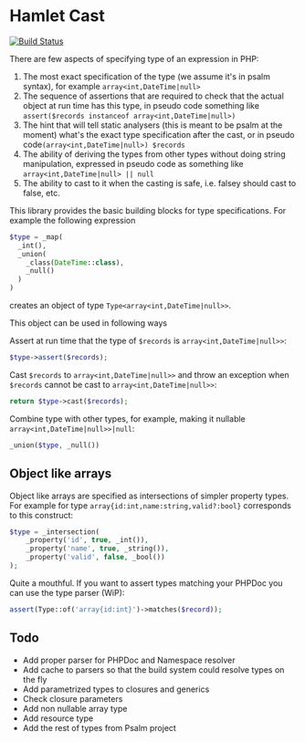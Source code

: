 Hamlet Cast 
===

[![Build Status](https://travis-ci.org/hamlet-framework/type.svg)](https://travis-ci.org/hamlet-framework/type)

There are few aspects of specifying type of an expression in PHP:

1. The most exact specification of the type (we assume it's in psalm syntax), for example `array<int,DateTime|null>`
2. The sequence of assertions that are required to check that the actual object at run time has this type, in pseudo code something like `assert($records instanceof array<int,DateTime|null>)`
3. The hint that will tell static analysers (this is meant to be psalm at the moment) what's the exact type specification after the cast, or in pseudo code`(array<int,DateTime|null>) $records`
4. The ability of deriving the types from other types without doing string manipulation, expressed in pseudo code as something like `array<int,DateTime|null> || null`
5. The ability to cast to it when the casting is safe, i.e. falsey should cast to false, etc.

This library provides the basic building blocks for type specifications. For example the following expression

```php
$type = _map(
  _int(), 
  _union(
    _class(DateTime::class), 
    _null()
  )
)
```

creates an object of type `Type<array<int,DateTime|null>>`.

This object can be used in following ways

Assert at run time that the type of `$records` is `array<int,DateTime|null>>`:
```php
$type->assert($records);
```

Cast `$records` to `array<int,DateTime|null>>` and throw an exception when `$records` cannot be cast to `array<int,DateTime|null>>`:
```php
return $type->cast($records);
```

Combine type with other types, for example, making it nullable `array<int,DateTime|null>>|null`:
```php
_union($type, _null())
```

## Object like arrays

Object like arrays are specified as intersections of simpler property types. For example for type `array{id:int,name:string,valid?:bool}` 
corresponds to this construct:

```php
$type = _intersection(
    _property('id', true, _int()),
    _property('name', true, _string()),
    _property('valid', false, _bool())
);
``` 

Quite a mouthful. If you want to assert types matching your PHPDoc you can use the type parser (WiP):

```php
assert(Type::of('array{id:int}')->matches($record));
```

## Todo

- Add proper parser for PHPDoc and Namespace resolver
- Add cache to parsers so that the build system could resolve types on the fly
- Add parametrized types to closures and generics
- Check closure parameters
- Add non nullable array type
- Add resource type
- Add the rest of types from Psalm project
